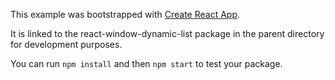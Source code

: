 This example was bootstrapped with [Create React App](https://github.com/facebook/create-react-app).

It is linked to the react-window-dynamic-list package in the parent directory for development purposes.

You can run `npm install` and then `npm start` to test your package.
